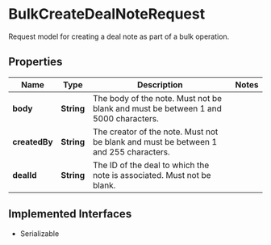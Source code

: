 

# BulkCreateDealNoteRequest

Request model for creating a deal note as part of a bulk operation.

## Properties

| Name | Type | Description | Notes |
|------------ | ------------- | ------------- | -------------|
|**body** | **String** | The body of the note. Must not be blank and must be between 1 and 5000 characters. |  |
|**createdBy** | **String** | The creator of the note. Must not be blank and must be between 1 and 255 characters. |  |
|**dealId** | **String** | The ID of the deal to which the note is associated. Must not be blank. |  |


## Implemented Interfaces

* Serializable

